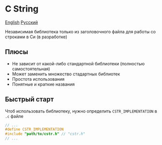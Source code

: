 # C String

[English](README_EN.md) [Русский](README.md)

Независимая библиотека только из заголовочного файла для работы со строками в Си (в разработке)

## Плюсы

- Не зависит от какой-либо стандартной библиотеки (полностью самостоятельная)
- Может заменить множество стадартных библиотек
- Простота использования
- Понятные и краткие названия

## Быстрый старт

Чтоб использовать библиотеку, нужно определить `CSTR_IMPLEMENTATION` в `.c` файле

``` c
// ...
#define CSTR_IMPLEMENTATION
#include "path/to/cstr.h" // "cstr.h"
// ...
```
